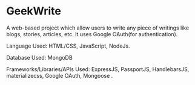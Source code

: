 # GeekWrite
A web-based project which allow users to write any piece of writings like blogs, stories, articles, etc. It uses Google OAuth(for authentication).

Language Used: HTML/CSS, JavaScript, NodeJs.

Database Used: MongoDB

Frameworks/Libraries/APIs Used: ExpressJS, PassportJS, HandlebarsJS, materializecss, Google OAuth, Mongoose .
